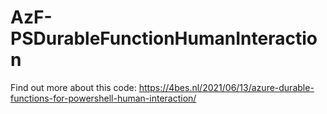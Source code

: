 # AzF-PSDurableFunctionHumanInteraction

Find out more about this code: <https://4bes.nl/2021/06/13/azure-durable-functions-for-powershell-human-interaction/>